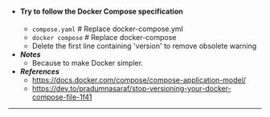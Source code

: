 - #### Try to follow the Docker Compose specification
    - `compose.yaml` # Replace docker-compose.yml
    - `docker compose` # Replace docker-compose
    - Delete the first line containing 'version' to remove obsolete warning
- ***Notes***
    - Because to make Docker simpler.
- ***References***
    - https://docs.docker.com/compose/compose-application-model/
    - https://dev.to/pradumnasaraf/stop-versioning-your-docker-compose-file-1f41
- ---
